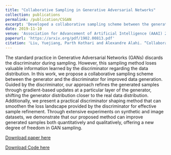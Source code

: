 ```yaml
---
title: "Collaborative Sampling in Generative Adversarial Networks"
collection: publications
permalink: /publication/CSGAN
excerpt: 'Developed a collaborative sampling scheme between the generator and the discriminator for improved data generation during sampling. Proposed a practical discriminator shaping method for effective sample refinement. Experiments on synthetic and image datasets demonstrate the efficacy of our method to improve generated samples both quantitatively and qualitatively, offering a new degree of freedom in GAN sampling.'
date: 2019-11-10
venue: 'Association for Advancement of Artificial Intelligence (AAAI) 2020'
paperurl: 'https://arxiv.org/pdf/1902.00813.pdf'
citation: 'Liu, Yuejiang, Parth Kothari and Alexandre Alahi. “Collaborative Sampling in Generative Adversarial Networks.” <i>Association for Advancement of Artificial Intelligence (AAAI) 2020</i>.'
---
```

The standard practice in Generative Adversarial Networks (GANs) discards the discriminator during sampling. However, this sampling method loses valuable information learned by the discriminator regarding the data distribution. In this work, we propose a collaborative sampling scheme between the generator and the discriminator for improved data generation. Guided by the discriminator, our approach refines the generated samples through gradient-based updates at a particular layer of the generator, shifting the generator distribution closer to the real data distribution. Additionally, we present a practical discriminator shaping method that can smoothen the loss landscape provided by the discriminator for effective sample refinement. Through extensive experiments on synthetic and image datasets, we demonstrate that our proposed method can improve generated samples both quantitatively and qualitatively, offering a new degree of freedom in GAN sampling.

[Download paper here](https://arxiv.org/pdf/1902.00813.pdf)

[Download Code here](https://github.com/vita-epfl/collaborative-gan-sampling)